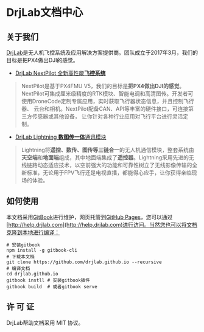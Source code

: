 # DrjLab文档中心

## 关于我们
[DrjLab](https://www.drjlab.com)是无人机飞控系统及应用解决方案提供商。团队成立于2017年3月，我们的目标是把PX4做出DJI的感觉。

- [DrjLab NextPilot 全新高性能**飞控系统**](http://help.drjlab.com)

> NextPilot是基于PX4FMU V5，我们的目标是**把PX4做出DJI的感觉**。NextPilot可集成厘米级精度的RTK模块、智能电调和高清图传。开发者可使用DroneCode定制专属应用，实时获取飞行器状态信息，并且控制飞行器、 云台和相机。NextPilot配备CAN、API等丰富的硬件接口，可连接第三方传感器或其他设备， 让你针对各种行业应用对飞行平台进行灵活定制。

- [DrjLab Lightning **数图传一体**通讯模块](http://help.drjlab.com)

> Lightning将**遥控、数传、图传等三链合一**的无人机通信模块，整套系统由**天空端**和**地面端**组成，其中地面端集成了**遥控器**。Lightning采用先进的无线链路动态适应技术，以空前强大的功能和可靠性树立了无线影像传输的全新标准，无论用于FPV飞行还是电视直播，都能得心应手，让你获得亲临现场的体验。

## 如何使用
本文档采用[GitBook](https://gitbook.com)进行维护，网页托管到[GitHub Pages](http://help.drjlab.com)，您可以通过[http://help.drjlab.com](http://help.drjlab.com)进行访问。当然您也可以将文档克隆到本地进行编译：

```
# 安装gitbook
npm install -g gitbook-cli
# 下载本文档
git clone https://github.com/drjlab.github.io --recursive
# 编译文档
cd drjlab.github.io
gitbook instll # 安装gitbook插件
gitbook build  # 或者gitbook serve
```


## 许 可 证
DrjLab帮助文档采用 MIT 协议。



